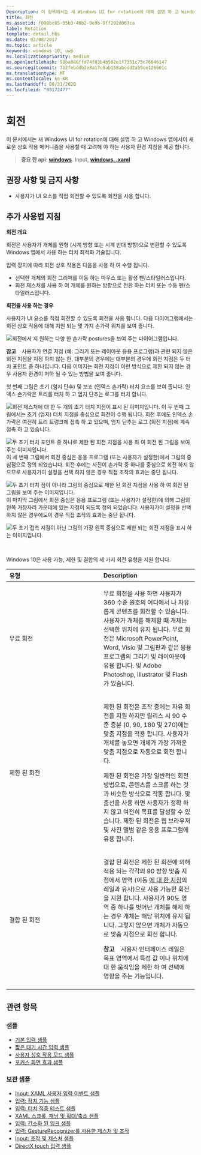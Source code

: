 ```yaml
---
Description: 이 항목에서는 새 Windows UI for rotation에 대해 설명 하 고 Windows 앱에서이 새로운 상호 작용 메커니즘을 사용할 때 고려해 야 하는 사용자 환경 지침을 제공 합니다.
title: 회전
ms.assetid: f098bc05-35b3-46b2-9e9b-9ff292d067ca
label: Rotation
template: detail.hbs
ms.date: 02/08/2017
ms.topic: article
keywords: windows 10, uwp
ms.localizationpriority: medium
ms.openlocfilehash: 98ba886ffd74f03b4b502e1f7351c75c76646147
ms.sourcegitcommit: 7b2febddb3e8a17c9ab158abcdd2a59ce126661c
ms.translationtype: MT
ms.contentlocale: ko-KR
ms.lasthandoff: 08/31/2020
ms.locfileid: "89172477"
---
```

# <a name="rotation"></a>회전


이 문서에서는 새 Windows UI for rotation에 대해 설명 하 고 Windows 앱에서이 새로운 상호 작용 메커니즘을 사용할 때 고려해 야 하는 사용자 환경 지침을 제공 합니다.

> **중요 한 api**: [**windows**](/uwp/api/Windows.UI.Input). Input, [**windows. .xaml**](/uwp/api/Windows.UI.Xaml.Input)

## <a name="dos-and-donts"></a>권장 사항 및 금지 사항

-   사용자가 UI 요소를 직접 회전할 수 있도록 회전을 사용 합니다.

## <a name="additional-usage-guidance"></a>추가 사용법 지침


**회전 개요**

회전은 사용자가 개체를 원형 (시계 방향 또는 시계 반대 방향)으로 변환할 수 있도록 Windows 앱에서 사용 하는 터치 최적화 기술입니다.

입력 장치에 따라 회전 상호 작용은 다음을 사용 하 여 수행 됩니다.

-   선택한 개체의 회전 그리퍼를 이동 하는 마우스 또는 활성 펜/스타일러스입니다.
-   회전 제스처를 사용 하 여 개체를 원하는 방향으로 전환 하는 터치 또는 수동 펜/스타일러스입니다.

**회전을 사용 하는 경우**

사용자가 UI 요소를 직접 회전할 수 있도록 회전을 사용 합니다. 다음 다이어그램에서는 회전 상호 작용에 대해 지원 되는 몇 가지 손가락 위치를 보여 줍니다.

![회전에서 지 원하는 다양 한 손가락 postures을 보여 주는 다이어그램입니다.](images/ux-rotate-positions.png)

**참고**    사용자가 연결 지점 (예: 그리기 또는 레이아웃 응용 프로그램)과 관련 되지 않은 회전 지점을 지정 하지 않는 한, 대부분의 경우에는 대부분의 경우에 회전 지점은 두 터치 포인트 중 하나입니다. 다음 이미지는 회전 지점이 이런 방식으로 제한 되지 않는 경우 사용자 환경이 저하 될 수 있는 방법을 보여 줍니다.

첫 번째 그림은 초기 (엄지 단추) 및 보조 (인덱스 손가락) 터치 요소를 보여 줍니다. 인덱스 손가락은 트리를 터치 하 고 엄지 단추는 로그를 터치 합니다.

![회전 제스처에 대 한 두 개의 초기 터치 지점이 표시 된 이미지입니다.](images/ux-rotate-points1.png)
이 두 번째 그림에서는 초기 (엄지) 터치 지점을 중심으로 회전이 수행 됩니다. 회전 후에도 인덱스 손가락은 여전히 트리 트렁크에 접촉 하 고 있으며, 엄지 단추는 로그 (회전 지점)에 계속 접촉 하 고 있습니다.

![두 초기 터치 포인트 중 하나로 제한 된 회전 지점을 사용 하 여 회전 된 그림을 보여 주는 이미지입니다.](images/ux-rotate-points2.png)
이 세 번째 그림에서 회전 중심은 응용 프로그램 (또는 사용자가 설정한)에서 그림의 중심점으로 정의 되었습니다. 회전 후에는 사진이 손가락 중 하나를 중심으로 회전 하지 않으므로 사용자가이 설정을 선택 하지 않은 경우 직접 조작의 효과는 중단 됩니다.

![두 초기 터치 점이 아니라 그림의 중심으로 제한 된 회전 지점을 사용 하 여 회전 된 그림을 보여 주는 이미지입니다.](images/ux-rotate-points3.png)
이 마지막 그림에서 회전 중심은 응용 프로그램 (또는 사용자가 설정한)에 의해 그림의 왼쪽 가장자리 가운데에 있는 지점이 되도록 정의 되었습니다. 사용자가이 설정을 선택 하지 않은 경우에도이 경우 직접 조작의 효과는 중단 됩니다.

![두 초기 접촉 지점이 아닌 그림의 가장 왼쪽 중심으로 제한 되는 회전 지점을 표시 하는 이미지입니다.](images/ux-rotate-points4.png)

 

Windows 10은 사용 가능, 제한 및 결합의 세 가지 회전 유형을 지원 합니다.

<table>
<colgroup>
<col width="50%" />
<col width="50%" />
</colgroup>
<thead>
<tr class="header">
<th align="left">유형</th>
<th align="left">Description</th>
</tr>
</thead>
<tbody>
<tr class="odd">
<td align="left">무료 회전</td>
<td align="left"><p>무료 회전을 사용 하면 사용자가 360 수준 원호의 어디에서 나 자유롭게 콘텐츠를 회전할 수 있습니다. 사용자가 개체를 해제할 때 개체는 선택한 위치에 유지 됩니다. 무료 회전은 Microsoft PowerPoint, Word, Visio 및 그림판과 같은 응용 프로그램의 그리기 및 레이아웃에 유용 합니다. 및 Adobe Photoshop, Illustrator 및 Flash가 있습니다.</p></td>
</tr>
<tr class="even">
<td align="left">제한 된 회전</td>
<td align="left"><p>제한 된 회전은 조작 중에는 자유 회전을 지원 하지만 릴리스 시 90 수준 증분 (0, 90, 180 및 270)에는 맞춤 지점을 적용 합니다. 사용자가 개체를 놓으면 개체가 가장 가까운 맞춤 지점으로 자동으로 회전 합니다.</p>
<p>제한 된 회전은 가장 일반적인 회전 방법으로, 콘텐츠를 스크롤 하는 것과 비슷한 방식으로 작동 합니다. 맞춤선을 사용 하면 사용자가 정확 하지 않고 여전히 목표를 달성할 수 있습니다. 제한 된 회전은 웹 브라우저 및 사진 앨범 같은 응용 프로그램에 유용 합니다.</p></td>
</tr>
<tr class="odd">
<td align="left">결합 된 회전</td>
<td align="left"><p>결합 된 회전은 제한 된 회전에 의해 적용 되는 각각의 90 방향 맞춤 지점에서 영역 (이동 <a href="guidelines-for-panning.md">에 대 한 지침</a>의 레일과 유사)으로 사용 가능한 회전을 지원 합니다. 사용자가 90도 영역 중 하나를 벗어난 개체를 해제 하는 경우 개체는 해당 위치에 유지 됩니다. 그렇지 않으면 개체가 자동으로 맞춤 지점으로 회전 합니다.</p>
<div class="alert">
<strong>참고</strong>    사용자 인터페이스 레일은 목표 영역에서 특정 값 이나 위치에 대 한 움직임을 제한 하 여 선택에 영향을 주는 기능입니다.
</div>
<div>
 
</div></td>
</tr>
</tbody>
</table>

## <a name="related-topics"></a>관련 항목

### <a name="samples"></a>샘플

- [기본 입력 샘플](https://github.com/Microsoft/Windows-universal-samples/tree/master/Samples/BasicInput)
- [짧은 대기 시간 입력 샘플](https://github.com/Microsoft/Windows-universal-samples/tree/master/Samples/LowLatencyInput)
- [사용자 상호 작용 모드 샘플](https://github.com/Microsoft/Windows-universal-samples/tree/master/Samples/UserInteractionMode)
- [포커스 화면 효과 샘플](https://github.com/Microsoft/Windows-universal-samples/tree/master/Samples/XamlFocusVisuals)

### <a name="archive-samples"></a>보관 샘플

- [Input: XAML 사용자 입력 이벤트 샘플](https://github.com/microsoftarchive/msdn-code-gallery-microsoft/tree/411c271e537727d737a53fa2cbe99eaecac00cc0/Official%20Windows%20Platform%20Sample/Input%20XAML%20user%20input%20events%20sample)
- [입력: 장치 기능 샘플](https://github.com/microsoftarchive/msdn-code-gallery-microsoft/tree/411c271e537727d737a53fa2cbe99eaecac00cc0/Official%20Windows%20Platform%20Sample/Windows%208%20app%20samples/%5BC%23%5D-Windows%208%20app%20samples/C%23/Windows%208%20app%20samples/Input%20Device%20capabilities%20sample%20(Windows%208))
- [입력: 터치 적중 테스트 샘플](https://github.com/microsoftarchive/msdn-code-gallery-microsoft/tree/411c271e537727d737a53fa2cbe99eaecac00cc0/Official%20Windows%20Platform%20Sample/Windows%208%20desktop%20samples/%5BC%2B%2B%5D-Windows%208%20desktop%20samples/C%2B%2B/Windows%208%20desktop%20samples/Input%20Touch%20hit%20testing%20sample)
- [XAML 스크롤, 패닝 및 확대/축소 샘플](https://github.com/microsoftarchive/msdn-code-gallery-microsoft/tree/411c271e537727d737a53fa2cbe99eaecac00cc0/Official%20Windows%20Platform%20Sample/Universal%20Windows%20app%20samples/111487-Universal%20Windows%20app%20samples/XAML%20scrolling%2C%20panning%2C%20and%20zooming%20sample)
- [입력: 간소화 된 잉크 샘플](https://github.com/microsoftarchive/msdn-code-gallery-microsoft/tree/411c271e537727d737a53fa2cbe99eaecac00cc0/Official%20Windows%20Platform%20Sample/Input%20Simplified%20ink%20sample)
- [입력: GestureRecognizer를 사용한 제스처 및 조작](/samples/browse/?redirectedfrom=MSDN-samples)
- [Input: 조작 및 제스처 샘플](https://github.com/microsoftarchive/msdn-code-gallery-microsoft/tree/411c271e537727d737a53fa2cbe99eaecac00cc0/Official%20Windows%20Platform%20Sample/Input%20Gestures%20and%20manipulations%20with%20GestureRecognizer)
- [DirectX touch 입력 샘플](https://github.com/microsoftarchive/msdn-code-gallery-microsoft/tree/411c271e537727d737a53fa2cbe99eaecac00cc0/Official%20Windows%20Platform%20Sample/Windows%208%20app%20samples/%5BC%2B%2B%5D-Windows%208%20app%20samples/C%2B%2B/Windows%208%20app%20samples/DirectX%20touch%20input%20sample%20(Windows%208))